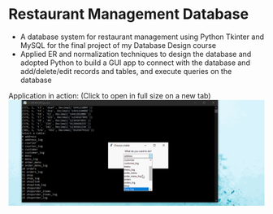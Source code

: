 # Restaurant Management Database
- A database system for restaurant management using Python Tkinter and MySQL for the final
project of my Database Design course
- Applied ER and normalization techniques to design the database and adopted Python to build
a GUI app to connect with the database and add/delete/edit records and tables, and execute
queries on the database

Application in action: (Click to open in full size on a new tab)
<a href="featured.gif" target="_blank">
![Restaurant Management Database © Arash Hajisafi](featured.gif)
</a>

